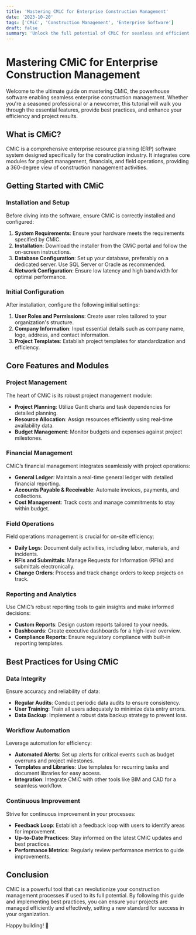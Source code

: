 ```yaml
---
title: 'Mastering CMiC for Enterprise Construction Management'
date: '2023-10-20'
tags: ['CMiC', 'Construction Management', 'Enterprise Software']
draft: false
summary: 'Unlock the full potential of CMiC for seamless and efficient construction management with our comprehensive tutorial and best practices.'
---
```


# Mastering CMiC for Enterprise Construction Management

Welcome to the ultimate guide on mastering CMiC, the powerhouse software enabling seamless enterprise construction management. Whether you're a seasoned professional or a newcomer, this tutorial will walk you through the essential features, provide best practices, and enhance your efficiency and project results.

## What is CMiC?

CMiC is a comprehensive enterprise resource planning (ERP) software system designed specifically for the construction industry. It integrates core modules for project management, financials, and field operations, providing a 360-degree view of construction management activities. 

## Getting Started with CMiC

### Installation and Setup

Before diving into the software, ensure CMiC is correctly installed and configured:

1. **System Requirements**: Ensure your hardware meets the requirements specified by CMiC.
2. **Installation**: Download the installer from the CMiC portal and follow the on-screen instructions.
3. **Database Configuration**: Set up your database, preferably on a dedicated server. Use SQL Server or Oracle as recommended.
4. **Network Configuration**: Ensure low latency and high bandwidth for optimal performance.

### Initial Configuration

After installation, configure the following initial settings:

1. **User Roles and Permissions**: Create user roles tailored to your organization's structure.
2. **Company Information**: Input essential details such as company name, logo, address, and contact information.
3. **Project Templates**: Establish project templates for standardization and efficiency.

## Core Features and Modules

### Project Management

The heart of CMiC is its robust project management module:

- **Project Planning**: Utilize Gantt charts and task dependencies for detailed planning.
- **Resource Allocation**: Assign resources efficiently using real-time availability data.
- **Budget Management**: Monitor budgets and expenses against project milestones.

### Financial Management

CMiC’s financial management integrates seamlessly with project operations:

- **General Ledger**: Maintain a real-time general ledger with detailed financial reporting.
- **Accounts Payable & Receivable**: Automate invoices, payments, and collections.
- **Cost Management**: Track costs and manage commitments to stay within budget.

### Field Operations

Field operations management is crucial for on-site efficiency:

- **Daily Logs**: Document daily activities, including labor, materials, and incidents.
- **RFIs and Submittals**: Manage Requests for Information (RFIs) and submittals electronically.
- **Change Orders**: Process and track change orders to keep projects on track.

### Reporting and Analytics

Use CMiC’s robust reporting tools to gain insights and make informed decisions:

- **Custom Reports**: Design custom reports tailored to your needs.
- **Dashboards**: Create executive dashboards for a high-level overview.
- **Compliance Reports**: Ensure regulatory compliance with built-in reporting templates.

## Best Practices for Using CMiC

### Data Integrity

Ensure accuracy and reliability of data:

- **Regular Audits**: Conduct periodic data audits to ensure consistency.
- **User Training**: Train all users adequately to minimize data entry errors.
- **Data Backup**: Implement a robust data backup strategy to prevent loss.

### Workflow Automation

Leverage automation for efficiency:

- **Automated Alerts**: Set up alerts for critical events such as budget overruns and project milestones.
- **Templates and Libraries**: Use templates for recurring tasks and document libraries for easy access.
- **Integration**: Integrate CMiC with other tools like BIM and CAD for a seamless workflow.

### Continuous Improvement

Strive for continuous improvement in your processes:

- **Feedback Loop**: Establish a feedback loop with users to identify areas for improvement.
- **Up-to-Date Practices**: Stay informed on the latest CMiC updates and best practices.
- **Performance Metrics**: Regularly review performance metrics to guide improvements.

## Conclusion

CMiC is a powerful tool that can revolutionize your construction management processes if used to its full potential. By following this guide and implementing best practices, you can ensure your projects are managed efficiently and effectively, setting a new standard for success in your organization.

Happy building! 🚀